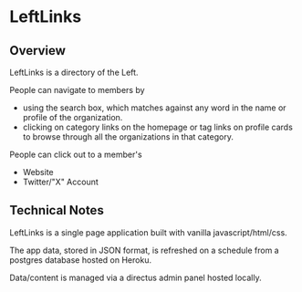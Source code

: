 # LeftLinks

## Overview

LeftLinks is a directory of the Left. 

People can navigate to members by

* using the search box, which matches against any word in the name or profile of the organization.
* clicking on category links on the homepage or tag links on profile cards to browse through all the organizations in that category.

People can click out to a member's
* Website
* Twitter/"X" Account

## Technical Notes

LeftLinks is a single page application built with vanilla javascript/html/css. 

The app data, stored in JSON format, is refreshed on a schedule from a postgres database hosted on Heroku.

Data/content is managed via a directus admin panel hosted locally.

